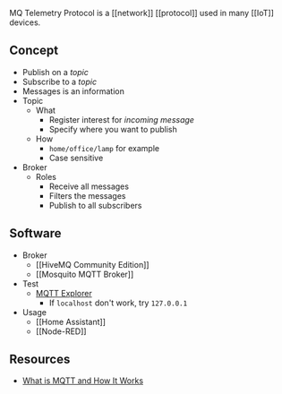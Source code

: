 MQ Telemetry Protocol is a [[network]] [[protocol]] used in many [[IoT]] devices.
## Concept
- Publish on a *topic*
- Subscribe to a *topic*
- Messages is an information
- Topic
	- What
		- Register interest for *incoming message*
		- Specify where you want to publish
	- How
		- `home/office/lamp` for example
		- Case sensitive
- Broker
	- Roles
		- Receive all messages
		- Filters the messages
		- Publish to all subscribers
## Software
- Broker
	- [[HiveMQ Community Edition]]
	- [[Mosquito MQTT Broker]]
- Test
	- [MQTT Explorer](https://github.com/thomasnordquist/MQTT-Explorer/releases)
		- If  `localhost` don't work, try `127.0.0.1`
- Usage
	- [[Home Assistant]]
	- [[Node-RED]]
## Resources
-  [What is MQTT and How It Works ](https://www.youtube.com/watch?v=EIxdz-2rhLs)